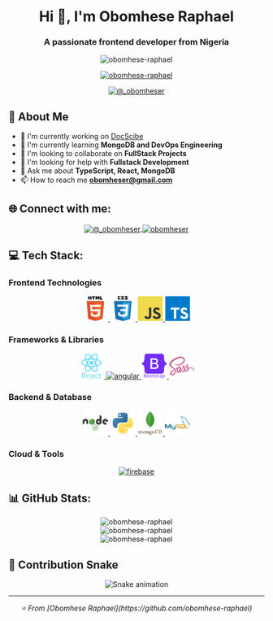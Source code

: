 <h1 align="center">Hi 👋, I'm Obomhese Raphael</h1>
<h3 align="center">A passionate frontend developer from Nigeria</h3>

<p align="center"> 
  <img src="https://komarev.com/ghpvc/?username=obomhese-raphael&label=Profile%20views&color=0e75b6&style=flat" alt="obomhese-raphael" /> 
</p>

<p align="center"> 
  <a href="https://github.com/ryo-ma/github-profile-trophy">
    <img src="https://github-profile-trophy.vercel.app/?username=obomhese-raphael&theme=nord&column=7" alt="obomhese-raphael" />
  </a> 
</p>

<p align="center"> 
  <a href="https://twitter.com/@_obomheser" target="blank">
    <img src="https://img.shields.io/twitter/follow/@_obomheser?logo=twitter&style=for-the-badge" alt="@_obomheser" />
  </a> 
</p>

## 🚀 About Me

- 🔭 I'm currently working on [DocScibe](https://github.com/Obomhese-Raphael/DocScribe)
- 🌱 I'm currently learning **MongoDB and DevOps Engineering**
- 👯 I'm looking to collaborate on **FullStack Projects**
- 🤝 I'm looking for help with **Fullstack Development**
- 💬 Ask me about **TypeScript, React, MongoDB**
- 📫 How to reach me **obomheser@gmail.com**

## 🌐 Connect with me:
<p align="center">
  <a href="https://twitter.com/@_obomheser" target="blank">
    <img align="center" src="https://raw.githubusercontent.com/rahuldkjain/github-profile-readme-generator/master/src/images/icons/Social/twitter.svg" alt="@_obomheser" height="30" width="40" />
  </a> 
  <a href="https://linkedin.com/in/obomheser" target="blank">
    <img align="center" src="https://raw.githubusercontent.com/rahuldkjain/github-profile-readme-generator/master/src/images/icons/Social/linked-in-alt.svg" alt="obomheser" height="30" width="40" />
  </a>
</p>

## 💻 Tech Stack:

### Frontend Technologies
<p align="center">
  <a href="https://www.w3.org/html/" target="_blank" rel="noreferrer">
    <img src="https://raw.githubusercontent.com/devicons/devicon/master/icons/html5/html5-original-wordmark.svg" alt="html5" width="50" height="50"/>
  </a>
  <a href="https://www.w3schools.com/css/" target="_blank" rel="noreferrer">
    <img src="https://raw.githubusercontent.com/devicons/devicon/master/icons/css3/css3-original-wordmark.svg" alt="css3" width="50" height="50"/>
  </a>
  <a href="https://developer.mozilla.org/en-US/docs/Web/JavaScript" target="_blank" rel="noreferrer">
    <img src="https://raw.githubusercontent.com/devicons/devicon/master/icons/javascript/javascript-original.svg" alt="javascript" width="50" height="50"/>
  </a>
  <a href="https://www.typescriptlang.org/" target="_blank" rel="noreferrer">
    <img src="https://raw.githubusercontent.com/devicons/devicon/master/icons/typescript/typescript-original.svg" alt="typescript" width="50" height="50"/>
  </a>
</p>

### Frameworks & Libraries
<p align="center">
  <a href="https://reactjs.org/" target="_blank" rel="noreferrer">
    <img src="https://raw.githubusercontent.com/devicons/devicon/master/icons/react/react-original-wordmark.svg" alt="react" width="50" height="50"/>
  </a>
  <a href="https://angular.io" target="_blank" rel="noreferrer">
    <img src="https://angular.io/assets/images/logos/angular/angular.svg" alt="angular" width="50" height="50"/>
  </a>
  <a href="https://getbootstrap.com" target="_blank" rel="noreferrer">
    <img src="https://raw.githubusercontent.com/devicons/devicon/master/icons/bootstrap/bootstrap-plain-wordmark.svg" alt="bootstrap" width="50" height="50"/>
  </a>
  <a href="https://sass-lang.com" target="_blank" rel="noreferrer">
    <img src="https://raw.githubusercontent.com/devicons/devicon/master/icons/sass/sass-original.svg" alt="sass" width="50" height="50"/>
  </a>
</p>

### Backend & Database
<p align="center">
  <a href="https://nodejs.org" target="_blank" rel="noreferrer">
    <img src="https://raw.githubusercontent.com/devicons/devicon/master/icons/nodejs/nodejs-original-wordmark.svg" alt="nodejs" width="50" height="50"/>
  </a>
  <a href="https://www.python.org" target="_blank" rel="noreferrer">
    <img src="https://raw.githubusercontent.com/devicons/devicon/master/icons/python/python-original.svg" alt="python" width="50" height="50"/>
  </a>
  <a href="https://www.mongodb.com/" target="_blank" rel="noreferrer">
    <img src="https://raw.githubusercontent.com/devicons/devicon/master/icons/mongodb/mongodb-original-wordmark.svg" alt="mongodb" width="50" height="50"/>
  </a>
  <a href="https://www.mysql.com/" target="_blank" rel="noreferrer">
    <img src="https://raw.githubusercontent.com/devicons/devicon/master/icons/mysql/mysql-original-wordmark.svg" alt="mysql" width="50" height="50"/>
  </a>
</p>

### Cloud & Tools
<p align="center">
  <a href="https://firebase.google.com/" target="_blank" rel="noreferrer">
    <img src="https://www.vectorlogo.zone/logos/firebase/firebase-icon.svg" alt="firebase" width="50" height="50"/>
  </a>
</p>

## 📊 GitHub Stats:

<div align="center">
  <img src="https://github-readme-stats.vercel.app/api?username=obomhese-raphael&show_icons=true&theme=tokyonight&hide_border=false&include_all_commits=true&count_private=true" alt="obomhese-raphael" />
</div>

<div align="center">
  <img src="https://github-readme-streak-stats.herokuapp.com/?user=obomhese-raphael&theme=tokyonight&hide_border=false" alt="obomhese-raphael" />
</div>

<div align="center">
  <img src="https://github-readme-stats.vercel.app/api/top-langs/?username=obomhese-raphael&theme=tokyonight&hide_border=false&include_all_commits=true&count_private=true&layout=compact" alt="obomhese-raphael" />
</div>

## 🐍 Contribution Snake
<div align="center">
  <img src="https://github.com/obomhese-raphael/obomhese-raphael/blob/output/github-contribution-grid-snake.svg" alt="Snake animation">
</div>

---
<div align="center">
  <i>⭐️ From [Obomhese Raphael](https://github.com/obomhese-raphael)</i>
</div>
